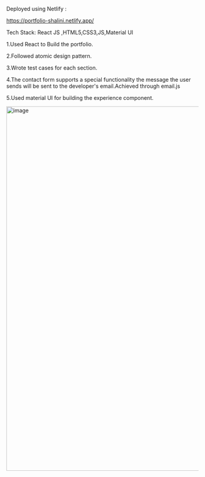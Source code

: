  Deployed using Netlify :
 
 https://portfolio-shalini.netlify.app/
 
 Tech Stack: React JS ,HTML5,CSS3,JS,Material UI
 
 1.Used React to Build the portfolio.
 
 2.Followed atomic design pattern.
 
 3.Wrote test cases for each section.
 
 4.The contact form supports a special functionality the message the user sends will be sent to the developer's email.Achieved through email.js
 
 5.Used material UI for building the experience component.
 
 <img width="957" alt="image" src="https://user-images.githubusercontent.com/60210475/148688232-2f8b8160-dfee-40b9-93bf-d68e99bda0f9.png">

 
 
